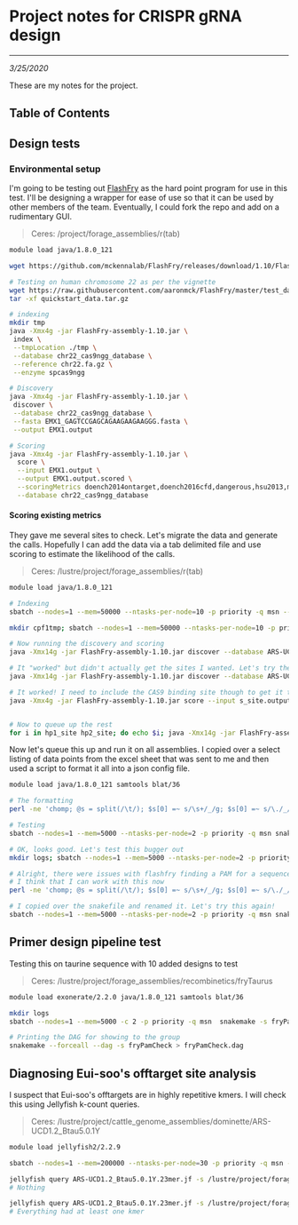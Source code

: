 # Project notes for CRISPR gRNA design
---
*3/25/2020*

These are my notes for the project.

## Table of Contents

## Design tests

### Environmental setup

I'm going to be testing out [FlashFry](https://github.com/mckennalab/FlashFry) as the hard point program for use in this test. I'll be designing a wrapper for ease of use so that it can be used by other members of the team. Eventually, I could fork the repo and add on a rudimentary GUI. 

> Ceres: /project/forage_assemblies/r(tab)

```bash
module load java/1.8.0_121

wget https://github.com/mckennalab/FlashFry/releases/download/1.10/FlashFry-assembly-1.10.jar

# Testing on human chromosome 22 as per the vignette
wget https://raw.githubusercontent.com/aaronmck/FlashFry/master/test_data/quickstart_data.tar.gz
tar -xf quickstart_data.tar.gz

# indexing
mkdir tmp
java -Xmx4g -jar FlashFry-assembly-1.10.jar \
 index \
 --tmpLocation ./tmp \
 --database chr22_cas9ngg_database \
 --reference chr22.fa.gz \
 --enzyme spcas9ngg

# Discovery
java -Xmx4g -jar FlashFry-assembly-1.10.jar \
 discover \
 --database chr22_cas9ngg_database \
 --fasta EMX1_GAGTCCGAGCAGAAGAAGAAGGG.fasta \
 --output EMX1.output

# Scoring
java -Xmx4g -jar FlashFry-assembly-1.10.jar \
  score \
  --input EMX1.output \
  --output EMX1.output.scored \
  --scoringMetrics doench2014ontarget,doench2016cfd,dangerous,hsu2013,minot \
  --database chr22_cas9ngg_database
```

#### Scoring existing metrics

They gave me several sites to check. Let's migrate the data and generate the calls. Hopefully I can add the data via a tab delimited file and use scoring to estimate the likelihood of the calls.

> Ceres: /lustre/project/forage_assemblies/r(tab)

```bash
module load java/1.8.0_121

# Indexing
sbatch --nodes=1 --mem=50000 --ntasks-per-node=10 -p priority -q msn --wrap="java -Xmx50g -jar FlashFry-assembly-1.10.jar index --tmpLocation ./tmp --database ARS-UCD1.2_Btau5.0.1Y_cas9_database --reference /lustre/project/cattle_genome_assemblies/dominette/ARS-UCD1.2_Btau5.0.1Y/ARS-UCD1.2_Btau5.0.1Y.fa --enzyme spcas9ngg"

mkdir cpf1tmp; sbatch --nodes=1 --mem=50000 --ntasks-per-node=10 -p priority -q msn --wrap="java -Xmx50g -jar FlashFry-assembly-1.10.jar index --tmpLocation ./cpf1tmp --database ARS-UCD1.2_Btau5.0.1Y_cpf1_database --reference /lustre/project/cattle_genome_assemblies/dominette/ARS-UCD1.2_Btau5.0.1Y/ARS-UCD1.2_Btau5.0.1Y.fa --enzyme cpf1"

# Now running the discovery and scoring
java -Xmx14g -jar FlashFry-assembly-1.10.jar discover --database ARS-UCD1.2_Btau5.0.1Y_cas9_database --fasta s_hdr.fa --output s_hdr.output

# It "worked" but didn't actually get the sites I wanted. Let's try the exact sequence from the probe taken from UCSC genome browser
java -Xmx14g -jar FlashFry-assembly-1.10.jar discover --database ARS-UCD1.2_Btau5.0.1Y_cas9_database --fasta s_site.fa --output s_site.output

# It worked! I need to include the CAS9 binding site though to get it to run. Now to score
java -Xmx4g -jar FlashFry-assembly-1.10.jar score --input s_site.output --output s_site.output.scored --scoringMetrics doench2014ontarget,doench2016cfd,dangerous,hsu2013,minot --database ARS-UCD1.2_Btau5.0.1Y_cas9_database


# Now to queue up the rest
for i in hp1_site hp2_site; do echo $i; java -Xmx14g -jar FlashFry-assembly-1.10.jar discover --database ARS-UCD1.2_Btau5.0.1Y_cpf1_database --fasta ${i}.fa --output ${i}.output; java -Xmx14g -jar FlashFry-assembly-1.10.jar score --input ${i}.output --output ${i}.output.scored --scoringMetrics doench2014ontarget,doench2016cfd,dangerous,hsu2013,minot --database ARS-UCD1.2_Btau5.0.1Y_cpf1_database; done
```

Now let's queue this up and run it on all assemblies. I copied over a select listing of data points from the excel sheet that was sent to me and then used a script to format it all into a json config file.

```bash
module load java/1.8.0_121 samtools blat/36

# The formatting
perl -ne 'chomp; @s = split(/\t/); $s[0] =~ s/\s+/_/g; $s[0] =~ s/\./_/g; $s[4] =~ s/\%//g; print "  \"$s[0]\" : {\n"; print "   \"enzyme\" : \"$s[2]\",\n"; print "   \"seq\" : \"$s[1]\",\n"; print "   \"edit\" : \"$s[3]\",\n"; print "   \"editperc\" : \"$s[4]\"\n  },\n";' < template.tab >> config.json

# Testing
sbatch --nodes=1 --mem=5000 --ntasks-per-node=2 -p priority -q msn snakemake -np -s snakeFile

# OK, looks good. Let's test this bugger out
mkdir logs; sbatch --nodes=1 --mem=5000 --ntasks-per-node=2 -p priority -q msn snakemake -s snakeFile --cluster "sbatch --nodes=1 --ntasks-per-node=3 --mem=15000 --partition=priority -q msn -o logs/{rule}.{wildcards.names}.out" -p --jobs 250

# Alright, there were issues with flashfry finding a PAM for a sequence with an "N" base, so I requested the actual PAM sequence from the cooperator.
# I think that I can work with this now
perl -ne 'chomp; @s = split(/\t/); $s[0] =~ s/\s+/_/g; $s[0] =~ s/\./_/g; $s[4] =~ s/\%//g; print "  \"$s[0]\" : {\n"; print "   \"pam\" : \"$s[2]\",\n"; print "   \"enzyme\" : \"$s[3]\",\n"; print "   \"seq\" : \"$s[1]\",\n"; print "   \"edit\" : \"$s[4]\",\n"; print "   \"editperc\" : \"$s[5]\"\n  },\n";' < template2.tab >> config.json

# I copied over the snakefile and renamed it. Let's try this again!
sbatch --nodes=1 --mem=5000 --ntasks-per-node=2 -p priority -q msn snakemake -s fryPamCheck --cluster "sbatch --nodes=1 --ntasks-per-node=3 --mem=15000 --partition=priority -q msn -o logs/{rule}.{wildcards.names}.out" -p --jobs 250
```

## Primer design pipeline test

Testing this on taurine sequence with 10 added designs to test

> Ceres: /lustre/project/forage_assemblies/recombinetics/fryTaurus

```bash
module load exonerate/2.2.0 java/1.8.0_121 samtools blat/36

mkdir logs
sbatch --nodes=1 --mem=5000 -c 2 -p priority -q msn  snakemake -s fryPamCheck --cluster "sbatch --nodes=1 -c 3 --mem=15000 --partition=priority -q msn  -o logs/{rule}.{wildcards.names}.out" -p --jobs 250

# Printing the DAG for showing to the group
snakemake --forceall --dag -s fryPamCheck > fryPamCheck.dag
```

## Diagnosing Eui-soo's offtarget site analysis

I suspect that Eui-soo's offtargets are in highly repetitive kmers. I will check this using Jellyfish k-count queries.

> Ceres: /lustre/project/cattle_genome_assemblies/dominette/ARS-UCD1.2_Btau5.0.1Y

```bash
module load jellyfish2/2.2.9

sbatch --nodes=1 --mem=200000 --ntasks-per-node=30 -p priority -q msn --wrap="jellyfish count -m 23 -C -s 500M -o ARS-UCD1.2_Btau5.0.1Y.23mer.jf ARS-UCD1.2_Btau5.0.1Y.fa"

jellyfish query ARS-UCD1.2_Btau5.0.1Y.23mer.jf -s /lustre/project/forage_assemblies/recombinetics/fryTaurus/test_offt_sites2.fasta
# Nothing

jellyfish query ARS-UCD1.2_Btau5.0.1Y.23mer.jf -s /lustre/project/forage_assemblies/recombinetics/fryTaurus/test_offt_sites.fasta
# Everything had at least one kmer
```